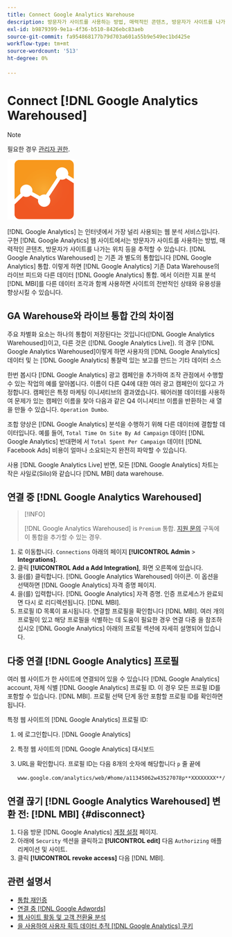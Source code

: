 ```yaml
---
title: Connect Google Analytics Warehouse
description: 방문자가 사이트를 사용하는 방법, 매력적인 콘텐츠, 방문자가 사이트를 나가는 위치 등을 추적하는 방법을 알아봅니다.
exl-id: b9879399-9e1a-4f36-b510-8426ebc83aeb
source-git-commit: fa954868177b79d703a601a55b9e549ec1bd425e
workflow-type: tm+mt
source-wordcount: '513'
ht-degree: 0%

---
```


# Connect [!DNL Google Analytics Warehoused]

>[!NOTE]
>
>필요한 경우 [관리자 권한](../../../administrator/user-management/user-management.md).

![](../../../assets/google-analytics-logo.png)

[!DNL Google Analytics] 는 인터넷에서 가장 널리 사용되는 웹 분석 서비스입니다. 구현 [!DNL Google Analytics] 웹 사이트에서는 방문자가 사이트를 사용하는 방법, 매력적인 콘텐츠, 방문자가 사이트를 나가는 위치 등을 추적할 수 있습니다. [!DNL Google Analytics Warehoused] 는 기존 과 별도의 통합입니다 [!DNL Google Analytics] 통합. 이렇게 하면 [!DNL Google Analytics] 기존 Data Warehouse의 라이브 피드와 다른 데이터 [!DNL Google Analytics] 통합. 에서 이러한 지표 분석 [!DNL MBI]를 다른 데이터 조각과 함께 사용하면 사이트의 전반적인 상태와 유용성을 향상시킬 수 있습니다.

## GA Warehouse와 라이브 통합 간의 차이점

주요 차별화 요소는 하나의 통합이 저장된다는 것입니다([!DNL Google Analytics Warehoused])이고, 다른 것은 ([!DNL Google Analytics Live]). 의 경우 [!DNL Google Analytics Warehoused]이렇게 하면 사용자의 [!DNL Google Analytics] 데이터 및 는 [!DNL Google Analytics] 통찰력 있는 보고를 만드는 기타 데이터 소스

한번 봅시다 [!DNL Google Analytics] 광고 캠페인을 추가하여 조작 관점에서 수행할 수 있는 작업의 예를 알아봅니다. 이름이 다른 Q4에 대한 여러 광고 캠페인이 있다고 가정합니다. 캠페인은 특정 마케팅 이니셔티브의 결과였습니다. 웨어러블 데이터를 사용하여 문제가 있는 캠페인 이름을 찾아 다음과 같은 Q4 이니셔티브 이름을 반환하는 새 열을 만들 수 있습니다. `Operation Dumbo`.

조합 양상은 [!DNL Google Analytics] 분석을 수행하기 위해 다른 데이터에 결합할 데이터입니다. 예를 들어, `Total Time On Site By Ad Campaign` 데이터 [!DNL Google Analytics] 반대편에 서 `Total Spent Per Campaign` 데이터 [!DNL Facebook Ads] 비용이 얼마나 소요되는지 완전히 파악할 수 있습니다.

사용 [!DNL Google Analytics Live] 반면, 모든 [!DNL Google Analytics] 차트는 작은 사일로(Silo)와 같습니다 [!DNL MBI] data warehouse.

## 연결 중 [!DNL Google Analytics Warehoused]

>[!INFO]
>
>[!DNL Google Analytics Warehoused] is `Premium` 통합. [지원 문의](https://experienceleague.adobe.com/docs/commerce-knowledge-base/kb/troubleshooting/miscellaneous/mbi-service-policies.html?lang=en) 구독에 이 통합을 추가할 수 있는 경우.

1. 로 이동합니다. `Connections` 아래의 페이지 **[!UICONTROL Admin** > **Integrations]**.
1. 클릭 **[!UICONTROL Add a Add Integration]**, 화면 오른쪽에 있습니다.
1. 을(를) 클릭합니다. [!DNL Google Analytics Warehoused] 아이콘. 이 옵션을 선택하면 [!DNL Google Analytics] 자격 증명 페이지.
1. 을(를) 입력합니다. [!DNL Google Analytics] 자격 증명. 인증 프로세스가 완료되면 다시 로 리디렉션됩니다. [!DNL MBI].
1. 프로필 ID 목록이 표시됩니다. 연결할 프로필을 확인합니다 [!DNL MBI]. 여러 개의 프로필이 있고 해당 프로필을 식별하는 데 도움이 필요한 경우 연결 다중 을 참조하십시오 [!DNL Google Analytics] 아래의 프로필 섹션에 자세히 설명되어 있습니다.

## 다중 연결 [!DNL Google Analytics] 프로필

여러 웹 사이트가 한 사이트에 연결되어 있을 수 있습니다 [!DNL Google Analytics] account, 자체 식별 [!DNL Google Analytics] 프로필 ID. 이 경우 모든 프로필 ID를 포함할 수 있습니다. [!DNL MBI]. 프로필 선택 단계 동안 포함할 프로필 ID를 확인하면 됩니다.

특정 웹 사이트의 [!DNL Google Analytics] 프로필 ID:

1. 에 로그인합니다. [!DNL Google Analytics]
1. 특정 웹 사이트의 [!DNL Google Analytics] 대시보드
1. URL을 확인합니다. 프로필 ID는 다음 8개의 숫자에 해당합니다 `p` 줄 끝에

   `www.google.com/analytics/web/#home/a11345062w43527078p**XXXXXXXX**/`

## 연결 끊기 [!DNL Google Analytics Warehoused] 변환 전: [!DNL MBI] {#disconnect}

1. 다음 방문 [!DNL Google Analytics] [계정 설정](https://www.google.com/accounts/) 페이지.
1. 아래에 `Security` 섹션을 클릭하고 **[!UICONTROL edit]** 다음 `Authorizing` 애플리케이션 및 사이트.
1. 클릭 **[!UICONTROL revoke access]** 다음 [!DNL MBI].

## 관련 설명서

* [통합 재인증](https://experienceleague.adobe.com/docs/commerce-knowledge-base/kb/how-to/mbi-reauthenticating-integrations.html?lang=en)
* [연결 중 [!DNL Google Adwords]](../integrations/google-adwords.md)
* [웹 사이트 활동 및 고객 전환율 분석](../../analysis/web-act-cust-conversion.md)
* [을 사용하여 사용자 획득 데이터 추적 [!DNL Google Analytics] 쿠키](../../analysis/google-track-user-acq.md)
